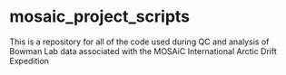 # mosaic_project_scripts
This is a repository for all of the code used during QC and analysis of Bowman Lab data associated with the MOSAiC International Arctic Drift Expedition
